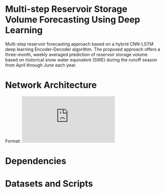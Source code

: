 # Multi-step Reservoir Storage Volume Forecasting Using Deep Learning
Multi-step reservoir forecasting approach based on a hybrid CNN-LSTM deep learning Encoder-Decoder algorithm. 
The proposed approach offers a three-month, weekly averaged prediction of reservoir storage volume based on historical snow water equivalent (SWE) during the runoff season from April through June each year. 

# Network Architecture
Format: ![Architecture](https://github.com/zherbz/EncoderDecoder/blob/master/Architecture.pdf)

# Dependencies

# Datasets and Scripts
